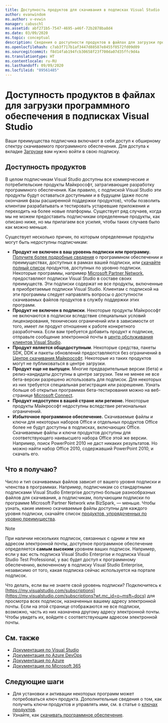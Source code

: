 ```yaml
---
title: Доступность продуктов для скачивания в подписках Visual Studio | Документация Майкрософт
author: evanwindom
ms.author: v-evwin
manager: cabuschl
ms.assetid: abf271b5-7547-4695-a46f-72b2878ba8d4
ms.date: 03/09/2020
ms.topic: conceptual
description: Сведения о доступности продуктов в файлах для загрузки программного обеспечения для подписок Visual Studio
ms.openlocfilehash: c7ab3f717b1af3447d88587e8455f0572fd09d09
ms.sourcegitcommit: f8d14fab194fcb30658f23f700da07d35ffc9d4a
ms.translationtype: HT
ms.contentlocale: ru-RU
ms.lasthandoff: 09/09/2020
ms.locfileid: "89561485"
---
```

# <a name="product-availability-for-software-downloads-in-visual-studio-subscriptions"></a>Доступность продуктов в файлах для загрузки программного обеспечения в подписках Visual Studio
Ваши преимущества подписчика включают в себя доступ к обширному спектру скачиваемого программного обеспечения.
Для доступа к вкладке [Загрузки](https://my.visualstudio.com/downloads?wt.mc_id=o~msft~docs) вам нужно войти в свою подписку.

## <a name="product-availability"></a>Доступность продуктов
В целом подписчикам Visual Studio доступны все коммерческие и потребительские продукты Майкрософт, затрагивающие разработку программного обеспечения. Как правило, с подпиской Visual Studio эти продукты будут оставаться доступными и в будущем (даже после окончания фазы расширенной поддержки продуктов), чтобы позволить клиентам разрабатывать и тестировать устаревшие приложения и переходить на более новые платформы. Существует ряд случаев, когда мы не можем предоставить подписчикам определенные продукты, как описано ниже, но мы прилагаем все усилия, чтобы таких случаев было как можно меньше.

Существует несколько причин, по которым определенные продукты могут быть недоступны подписчикам:

- **Продукт не включен в ваш уровень подписки или программу.** [Получите более подробные сведения](https://visualstudio.microsoft.com/vs/pricing/) о программном обеспечении и преимуществах, доступных в рамках вашей подписки, или [скачайте полный список](https://download.microsoft.com/download/1/5/4/15454442-CF17-47B9-A65D-DF84EF88511B/Products_by_Benefit_Level.xlsx) продуктов, доступных по уровню подписки. Некоторые программы, например [Microsoft Partner Network](https://partner.microsoft.com/), предоставляют подписки Visual Studio в составе своих преимуществ.  Эти подписки содержат не все продукты, включенные в приобретаемые подписки Visual Studio. Клиентам с подпиской на эти программы следует направлять вопросы о доступности скачиваемых файлов продуктов в службу поддержки этих программ.
- **Продукт не включен в подписки**. Некоторые продукты Майкрософт не включаются в подписки вследствие специальных условий лицензирования, технических ограничений или в зависимости от того, имеет ли продукт отношение к работе конкретного разработчика. Если вам требуется добавить продукт к подписке, отправьте сообщение электронной почты в [центр обслуживания клиентов Visual Studio](https://visualstudio.microsoft.com/subscriptions/support/).
- **Продукт является общедоступным**. Некоторые средства, пакеты SDK, DDK и пакеты обновлений предоставляются без ограничений в [Центре скачивания Майкрософт](https://www.microsoft.com/download). Некоторые из таких продуктов могут не публиковаться в центре загрузки.
- **Продукт еще не выпущен**.  Многие предварительные версии (бета) и релиз-кандидаты доступны в центре загрузки. Тем не менее не все бета-версии разрешено использовать для подписок. Для некоторых из них требуется специальная регистрация или разрешение. Узнать больше об открытых программах бета-тестирования можно на веб-странице [Microsoft Connect](https://connect.microsoft.com/).
- **Продукт недоступен в вашей стране или регионе.** Некоторые продукты Майкрософт недоступны вследствие региональных ограничений.
- **Избыточное программное обеспечение.** Скачиваемые файлы и ключи для некоторых наборов Office и отдельных продуктов Office более не будут доступны в подписках, включающих Office. Скачиваемые файлы и ключи продуктов доступны для соответствующего наивысшего набора Office этой же версии.  Например, поиск PowerPoint 2010 не даст никаких результатов.  Но можно найти набор Office 2010, содержавший PowerPoint 2010, и скачать его.

## <a name="what-do-i-get"></a>Что я получаю?
Число и тип скачиваемых файлов зависит от вашего уровня подписки и членства в программах.  Например, подписчикам со стандартными подписками Visual Studio Enterprise доступно больше разнообразных файлов для скачивания, а подписчикам, получающим подписки по программе Microsoft Partner Network или BizSpark, — меньше.  Чтобы узнать, какие именно скачиваемые файлы доступны для каждого уровня подписки, скачайте список [продуктов, упорядоченных по уровню преимущества](https://download.microsoft.com/download/1/5/4/15454442-CF17-47B9-A65D-DF84EF88511B/Visual_Studio_by_Subscription_Level.xlsx).

> [!NOTE]
> При наличии нескольких подписок, связанных с одним и тем же адресом электронной почты, доступное программное обеспечение определяется **самым высоким** уровнем ваших подписок.  Например, если у вас есть подписка Visual Studio Enterprise и подписка Visual Studio Test Professional, у вас будет доступ к программному обеспечению, включенному в подписку Visual Studio Enterprise, независимо от того, какая подписка сейчас используется на портале подписок. 

Что делать, если вы не знаете свой уровень подписки?  Подключитесь к [https://my.visualstudio.com/subscriptions](https://my.visualstudio.com/subscriptions?wt.mc_id=o~msft~docs) для просмотра всех подписок, назначенных вашему адресу электронной почты. Если на этой странице отображаются не все подписки, возможно, часть из них назначена другому адресу электронной почты.  Чтобы увидеть их, войдите с соответствующим адресом электронной почты.

## <a name="see-also"></a>См. также
- [Документация по Visual Studio](https://docs.microsoft.com/visualstudio/)
- [Документация по Azure DevOps](https://docs.microsoft.com/azure/devops/)
- [Документация по Azure](https://docs.microsoft.com/azure/)
- [Документация по Microsoft 365](https://docs.microsoft.com/microsoft-365/)

## <a name="next-steps"></a>Следующие шаги
- Для установки и активации некоторых программ может потребоваться ключ продукта.  Дополнительные сведения о том, как получить ключи продуктов и управлять ими, см. в статье о [ключах продуктов](product-keys.md). 
- Узнайте, как [скачивать программное обеспечение](download-software.md).